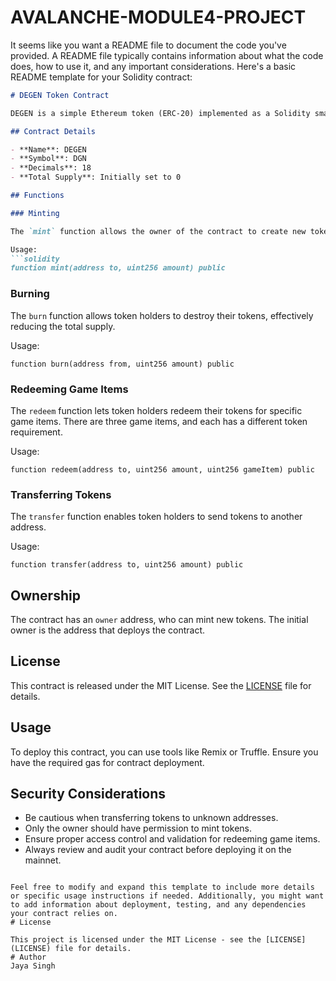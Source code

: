 # AVALANCHE-MODULE4-PROJECT
It seems like you want a README file to document the code you've provided. A README file typically contains information about what the code does, how to use it, and any important considerations. Here's a basic README template for your Solidity contract:

```markdown
# DEGEN Token Contract

DEGEN is a simple Ethereum token (ERC-20) implemented as a Solidity smart contract.

## Contract Details

- **Name**: DEGEN
- **Symbol**: DGN
- **Decimals**: 18
- **Total Supply**: Initially set to 0

## Functions

### Minting

The `mint` function allows the owner of the contract to create new tokens and assign them to a specific address.

Usage:
```solidity
function mint(address to, uint256 amount) public
```

### Burning

The `burn` function allows token holders to destroy their tokens, effectively reducing the total supply.

Usage:
```solidity
function burn(address from, uint256 amount) public
```

### Redeeming Game Items

The `redeem` function lets token holders redeem their tokens for specific game items. There are three game items, and each has a different token requirement.

Usage:
```solidity
function redeem(address to, uint256 amount, uint256 gameItem) public
```

### Transferring Tokens

The `transfer` function enables token holders to send tokens to another address.

Usage:
```solidity
function transfer(address to, uint256 amount) public
```

## Ownership

The contract has an `owner` address, who can mint new tokens. The initial owner is the address that deploys the contract.

## License

This contract is released under the MIT License. See the [LICENSE](LICENSE) file for details.

## Usage

To deploy this contract, you can use tools like Remix or Truffle. Ensure you have the required gas for contract deployment.

## Security Considerations

- Be cautious when transferring tokens to unknown addresses.
- Only the owner should have permission to mint tokens.
- Ensure proper access control and validation for redeeming game items.
- Always review and audit your contract before deploying it on the mainnet.
```

Feel free to modify and expand this template to include more details or specific usage instructions if needed. Additionally, you might want to add information about deployment, testing, and any dependencies your contract relies on.
# License

This project is licensed under the MIT License - see the [LICENSE](LICENSE) file for details.
# Author
Jaya Singh
